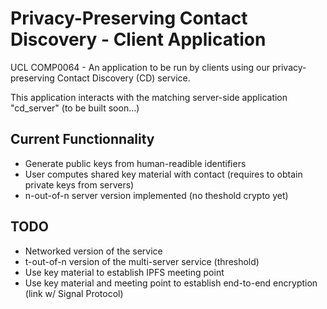 # Privacy-Preserving Contact Discovery - Client Application
UCL COMP0064 - An application to be run by clients using our privacy-preserving Contact Discovery (CD) service.

This application interacts with the matching server-side application "cd_server" (to be built soon...)


## Current Functionnality
- Generate public keys from human-readible identifiers
- User computes shared key material with contact (requires to obtain private keys from servers)
- n-out-of-n server version implemented (no theshold crypto yet)

## TODO
- Networked version of the service
- t-out-of-n version of the multi-server service (threshold)
- Use key material to establish IPFS meeting point
- Use key material and meeting point to establish end-to-end encryption (link w/ Signal Protocol)

